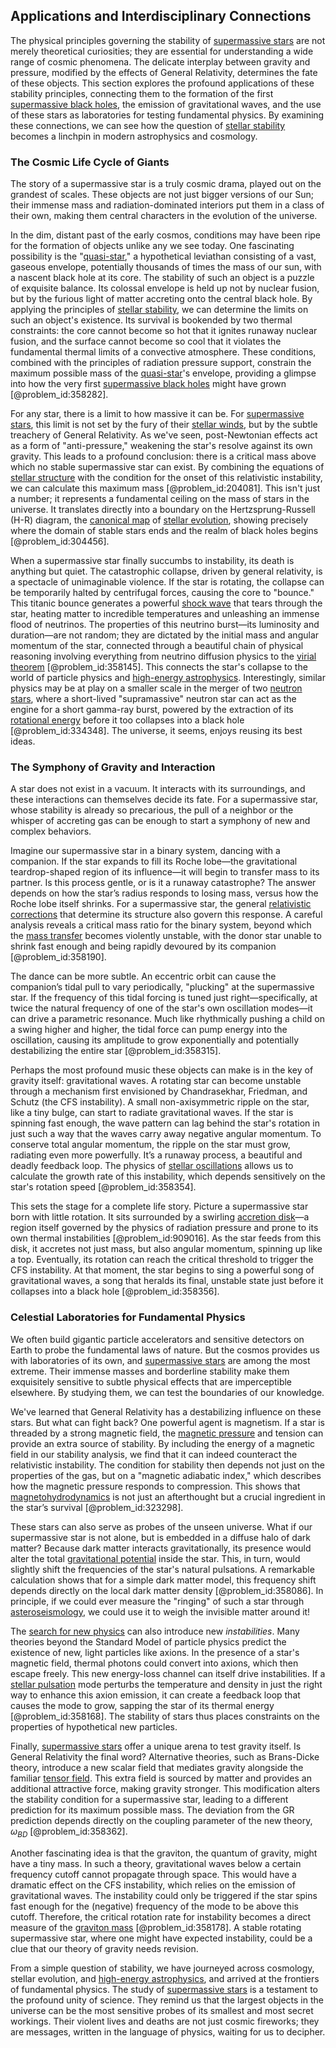 ## Applications and Interdisciplinary Connections

The physical principles governing the stability of [supermassive stars](@article_id:157944) are not merely theoretical curiosities; they are essential for understanding a wide range of cosmic phenomena. The delicate interplay between gravity and pressure, modified by the effects of General Relativity, determines the fate of these objects. This section explores the profound applications of these stability principles, connecting them to the formation of the first [supermassive black holes](@article_id:157302), the emission of gravitational waves, and the use of these stars as laboratories for testing fundamental physics. By examining these connections, we can see how the question of [stellar stability](@article_id:159199) becomes a linchpin in modern astrophysics and cosmology.

### The Cosmic Life Cycle of Giants

The story of a supermassive star is a truly cosmic drama, played out on the grandest of scales. These objects are not just bigger versions of our Sun; their immense mass and radiation-dominated interiors put them in a class of their own, making them central characters in the evolution of the universe.

In the dim, distant past of the early cosmos, conditions may have been ripe for the formation of objects unlike any we see today. One fascinating possibility is the "[quasi-star](@article_id:199575)," a hypothetical leviathan consisting of a vast, gaseous envelope, potentially thousands of times the mass of our sun, with a nascent black hole at its core. The stability of such an object is a puzzle of exquisite balance. Its colossal envelope is held up not by nuclear fusion, but by the furious light of matter accreting onto the central black hole. By applying the principles of [stellar stability](@article_id:159199), we can determine the limits on such an object's existence. Its survival is bookended by two thermal constraints: the core cannot become so hot that it ignites runaway nuclear fusion, and the surface cannot become so cool that it violates the fundamental thermal limits of a convective atmosphere. These conditions, combined with the principles of radiation pressure support, constrain the maximum possible mass of the [quasi-star](@article_id:199575)'s envelope, providing a glimpse into how the very first [supermassive black holes](@article_id:157302) might have grown [@problem_id:358282].

For any star, there is a limit to how massive it can be. For [supermassive stars](@article_id:157944), this limit is not set by the fury of their [stellar winds](@article_id:160892), but by the subtle treachery of General Relativity. As we've seen, post-Newtonian effects act as a form of "anti-pressure," weakening the star's resolve against its own gravity. This leads to a profound conclusion: there is a critical mass above which no stable supermassive star can exist. By combining the equations of [stellar structure](@article_id:135867) with the condition for the onset of this relativistic instability, we can calculate this maximum mass [@problem_id:204081]. This isn't just a number; it represents a fundamental ceiling on the mass of stars in the universe. It translates directly into a boundary on the Hertzsprung-Russell (H-R) diagram, the [canonical map](@article_id:265772) of [stellar evolution](@article_id:149936), showing precisely where the domain of stable stars ends and the realm of black holes begins [@problem_id:304456].

When a supermassive star finally succumbs to instability, its death is anything but quiet. The catastrophic collapse, driven by general relativity, is a spectacle of unimaginable violence. If the star is rotating, the collapse can be temporarily halted by centrifugal forces, causing the core to "bounce." This titanic bounce generates a powerful [shock wave](@article_id:261095) that tears through the star, heating matter to incredible temperatures and unleashing an immense flood of neutrinos. The properties of this neutrino burst—its luminosity and duration—are not random; they are dictated by the initial mass and angular momentum of the star, connected through a beautiful chain of physical reasoning involving everything from neutrino diffusion physics to the [virial theorem](@article_id:145947) [@problem_id:358145]. This connects the star's collapse to the world of particle physics and [high-energy astrophysics](@article_id:159431). Interestingly, similar physics may be at play on a smaller scale in the merger of two [neutron stars](@article_id:139189), where a short-lived "supramassive" neutron star can act as the engine for a short gamma-ray burst, powered by the extraction of its [rotational energy](@article_id:160168) before it too collapses into a black hole [@problem_id:334348]. The universe, it seems, enjoys reusing its best ideas.

### The Symphony of Gravity and Interaction

A star does not exist in a vacuum. It interacts with its surroundings, and these interactions can themselves decide its fate. For a supermassive star, whose stability is already so precarious, the pull of a neighbor or the whisper of accreting gas can be enough to start a symphony of new and complex behaviors.

Imagine our supermassive star in a binary system, dancing with a companion. If the star expands to fill its Roche lobe—the gravitational teardrop-shaped region of its influence—it will begin to transfer mass to its partner. Is this process gentle, or is it a runaway catastrophe? The answer depends on how the star’s radius responds to losing mass, versus how the Roche lobe itself shrinks. For a supermassive star, the general [relativistic corrections](@article_id:152547) that determine its structure also govern this response. A careful analysis reveals a critical mass ratio for the binary system, beyond which the [mass transfer](@article_id:150586) becomes violently unstable, with the donor star unable to shrink fast enough and being rapidly devoured by its companion [@problem_id:358190].

The dance can be more subtle. An eccentric orbit can cause the companion’s tidal pull to vary periodically, "plucking" at the supermassive star. If the frequency of this tidal forcing is tuned just right—specifically, at twice the natural frequency of one of the star's own oscillation modes—it can drive a parametric resonance. Much like rhythmically pushing a child on a swing higher and higher, the tidal force can pump energy into the oscillation, causing its amplitude to grow exponentially and potentially destabilizing the entire star [@problem_id:358315].

Perhaps the most profound music these objects can make is in the key of gravity itself: gravitational waves. A rotating star can become unstable through a mechanism first envisioned by Chandrasekhar, Friedman, and Schutz (the CFS instability). A small non-axisymmetric ripple on the star, like a tiny bulge, can start to radiate gravitational waves. If the star is spinning fast enough, the wave pattern can lag behind the star's rotation in just such a way that the waves carry away negative angular momentum. To conserve total angular momentum, the ripple on the star must grow, radiating even more powerfully. It’s a runaway process, a beautiful and deadly feedback loop. The physics of [stellar oscillations](@article_id:160707) allows us to calculate the growth rate of this instability, which depends sensitively on the star's rotation speed [@problem_id:358354].

This sets the stage for a complete life story. Picture a supermassive star born with little rotation. It sits surrounded by a swirling [accretion disk](@article_id:159110)—a region itself governed by the physics of radiation pressure and prone to its own thermal instabilities [@problem_id:909016]. As the star feeds from this disk, it accretes not just mass, but also angular momentum, spinning up like a top. Eventually, its rotation can reach the critical threshold to trigger the CFS instability. At that moment, the star begins to sing a powerful song of gravitational waves, a song that heralds its final, unstable state just before it collapses into a black hole [@problem_id:358356].

### Celestial Laboratories for Fundamental Physics

We often build gigantic particle accelerators and sensitive detectors on Earth to probe the fundamental laws of nature. But the cosmos provides us with laboratories of its own, and [supermassive stars](@article_id:157944) are among the most extreme. Their immense masses and borderline stability make them exquisitely sensitive to subtle physical effects that are imperceptible elsewhere. By studying them, we can test the boundaries of our knowledge.

We've learned that General Relativity has a destabilizing influence on these stars. But what can fight back? One powerful agent is magnetism. If a star is threaded by a strong magnetic field, the [magnetic pressure](@article_id:271919) and tension can provide an extra source of stability. By including the energy of a magnetic field in our stability analysis, we find that it can indeed counteract the relativistic instability. The condition for stability then depends not just on the properties of the gas, but on a "magnetic adiabatic index," which describes how the magnetic pressure responds to compression. This shows that [magnetohydrodynamics](@article_id:263780) is not just an afterthought but a crucial ingredient in the star’s survival [@problem_id:323298].

These stars can also serve as probes of the unseen universe. What if our supermassive star is not alone, but is embedded in a diffuse halo of dark matter? Because dark matter interacts gravitationally, its presence would alter the total [gravitational potential](@article_id:159884) inside the star. This, in turn, would slightly shift the frequencies of the star's natural pulsations. A remarkable calculation shows that for a simple dark matter model, this frequency shift depends directly on the local dark matter density [@problem_id:358086]. In principle, if we could ever measure the "ringing" of such a star through [asteroseismology](@article_id:161010), we could use it to weigh the invisible matter around it!

The [search for new physics](@article_id:158642) can also introduce new *instabilities*. Many theories beyond the Standard Model of particle physics predict the existence of new, light particles like axions. In the presence of a star's magnetic field, thermal photons could convert into axions, which then escape freely. This new energy-loss channel can itself drive instabilities. If a [stellar pulsation](@article_id:161517) mode perturbs the temperature and density in just the right way to enhance this axion emission, it can create a feedback loop that causes the mode to grow, sapping the star of its thermal energy [@problem_id:358168]. The stability of stars thus places constraints on the properties of hypothetical new particles.

Finally, [supermassive stars](@article_id:157944) offer a unique arena to test gravity itself. Is General Relativity the final word? Alternative theories, such as Brans-Dicke theory, introduce a new scalar field that mediates gravity alongside the familiar [tensor field](@article_id:266038). This extra field is sourced by matter and provides an additional attractive force, making gravity stronger. This modification alters the stability condition for a supermassive star, leading to a different prediction for its maximum possible mass. The deviation from the GR prediction depends directly on the coupling parameter of the new theory, $\omega_{BD}$ [@problem_id:358362].

Another fascinating idea is that the graviton, the quantum of gravity, might have a tiny mass. In such a theory, gravitational waves below a certain frequency cutoff cannot propagate through space. This would have a dramatic effect on the CFS instability, which relies on the emission of gravitational waves. The instability could only be triggered if the star spins fast enough for the (negative) frequency of the mode to be above this cutoff. Therefore, the critical rotation rate for instability becomes a direct measure of the [graviton mass](@article_id:264769) [@problem_id:358178]. A stable rotating supermassive star, where one might have expected instability, could be a clue that our theory of gravity needs revision.

From a simple question of stability, we have journeyed across cosmology, stellar evolution, and [high-energy astrophysics](@article_id:159431), and arrived at the frontiers of fundamental physics. The study of [supermassive stars](@article_id:157944) is a testament to the profound unity of science. They remind us that the largest objects in the universe can be the most sensitive probes of its smallest and most secret workings. Their violent lives and deaths are not just cosmic fireworks; they are messages, written in the language of physics, waiting for us to decipher.